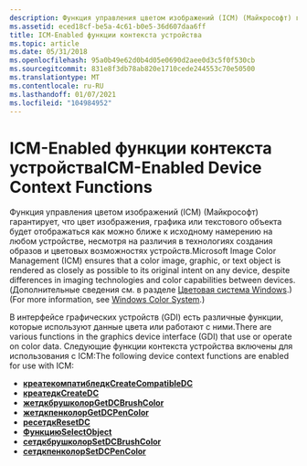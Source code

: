 ```yaml
---
description: Функция управления цветом изображений (ICM) (Майкрософт) гарантирует, что цвет изображения, графика или текстового объекта будет отображаться как можно ближе к исходному намерению на любом устройстве, несмотря на различия в технологиях создания образов и цветовых возможностях устройств.
ms.assetid: eced18cf-be5a-4c61-b0e5-36d607daa6ff
title: ICM-Enabled функции контекста устройства
ms.topic: article
ms.date: 05/31/2018
ms.openlocfilehash: 95a0b49e62d0b4d05e0690d2aee0d3c5f0f530cb
ms.sourcegitcommit: 831e8f3db78ab820e1710cede244553c70e50500
ms.translationtype: MT
ms.contentlocale: ru-RU
ms.lasthandoff: 01/07/2021
ms.locfileid: "104984952"
---
```

# <a name="icm-enabled-device-context-functions"></a><span data-ttu-id="28742-103">ICM-Enabled функции контекста устройства</span><span class="sxs-lookup"><span data-stu-id="28742-103">ICM-Enabled Device Context Functions</span></span>

<span data-ttu-id="28742-104">Функция управления цветом изображений (ICM) (Майкрософт) гарантирует, что цвет изображения, графика или текстового объекта будет отображаться как можно ближе к исходному намерению на любом устройстве, несмотря на различия в технологиях создания образов и цветовых возможностях устройств.</span><span class="sxs-lookup"><span data-stu-id="28742-104">Microsoft Image Color Management (ICM) ensures that a color image, graphic, or text object is rendered as closely as possible to its original intent on any device, despite differences in imaging technologies and color capabilities between devices.</span></span> <span data-ttu-id="28742-105">(Дополнительные сведения см. в разделе [Цветовая система Windows](/previous-versions//dd372446(v=vs.85)).)</span><span class="sxs-lookup"><span data-stu-id="28742-105">(For more information, see [Windows Color System](/previous-versions//dd372446(v=vs.85)).)</span></span>

<span data-ttu-id="28742-106">В интерфейсе графических устройств (GDI) есть различные функции, которые используют данные цвета или работают с ними.</span><span class="sxs-lookup"><span data-stu-id="28742-106">There are various functions in the graphics device interface (GDI) that use or operate on color data.</span></span> <span data-ttu-id="28742-107">Следующие функции контекста устройства включены для использования с ICM:</span><span class="sxs-lookup"><span data-stu-id="28742-107">The following device context functions are enabled for use with ICM:</span></span>

-   [<span data-ttu-id="28742-108">**креатекомпатибледк**</span><span class="sxs-lookup"><span data-stu-id="28742-108">**CreateCompatibleDC**</span></span>](/windows/desktop/api/Wingdi/nf-wingdi-createcompatibledc)
-   [<span data-ttu-id="28742-109">**креатедк**</span><span class="sxs-lookup"><span data-stu-id="28742-109">**CreateDC**</span></span>](/windows/desktop/api/Wingdi/nf-wingdi-createdca)
-   [<span data-ttu-id="28742-110">**жетдкбрушколор**</span><span class="sxs-lookup"><span data-stu-id="28742-110">**GetDCBrushColor**</span></span>](/windows/desktop/api/WinGdi/nf-wingdi-getdcbrushcolor)
-   [<span data-ttu-id="28742-111">**жетдкпенколор**</span><span class="sxs-lookup"><span data-stu-id="28742-111">**GetDCPenColor**</span></span>](/windows/desktop/api/WinGdi/nf-wingdi-getdcpencolor)
-   [<span data-ttu-id="28742-112">**ресетдк**</span><span class="sxs-lookup"><span data-stu-id="28742-112">**ResetDC**</span></span>](/windows/desktop/api/Wingdi/nf-wingdi-resetdca)
-   [<span data-ttu-id="28742-113">**Функцию**</span><span class="sxs-lookup"><span data-stu-id="28742-113">**SelectObject**</span></span>](/windows/desktop/api/Wingdi/nf-wingdi-selectobject)
-   [<span data-ttu-id="28742-114">**сетдкбрушколор**</span><span class="sxs-lookup"><span data-stu-id="28742-114">**SetDCBrushColor**</span></span>](/windows/desktop/api/Wingdi/nf-wingdi-setdcbrushcolor)
-   [<span data-ttu-id="28742-115">**сетдкпенколор**</span><span class="sxs-lookup"><span data-stu-id="28742-115">**SetDCPenColor**</span></span>](/windows/desktop/api/Wingdi/nf-wingdi-setdcpencolor)

 

 
